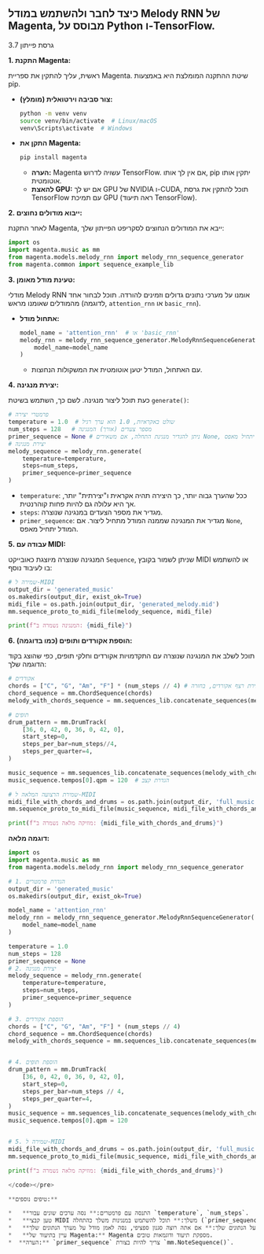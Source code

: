 ## כיצד לחבר ולהשתמש במודל Melody RNN של Magenta, מבוסס על Python ו-TensorFlow.

גרסת פייתון 3.7

**1. התקנת Magenta:**

ראשית, עליך להתקין את ספריית Magenta. שיטת ההתקנה המומלצת היא באמצעות pip.

*   **צור סביבה וירטואלית (מומלץ):**
    ```bash
    python -m venv venv
    source venv/bin/activate  # Linux/macOS
    venv\Scripts\activate  # Windows
    ```
*   **התקן את Magenta:**
    ```bash
    pip install magenta
    ```
    *   **הערה:** Magenta עשויה לדרוש TensorFlow. אם אין לך אותו, pip יתקין אותו אוטומטית.
    *   **להאצת GPU:** אם יש לך GPU של NVIDIA ו-CUDA, תוכל להתקין את גרסת TensorFlow עם תמיכת GPU (ראה תיעוד TensorFlow).

**2. ייבוא מודולים נחוצים:**

לאחר התקנת Magenta, ייבא את המודולים הנחוצים לסקריפט הפייתון שלך:
```python
import os
import magenta.music as mm
from magenta.models.melody_rnn import melody_rnn_sequence_generator
from magenta.common import sequence_example_lib
```

**3. טעינת מודל מאומן:**

מודלי Melody RNN אומנו על מערכי נתונים גדולים וזמינים להורדה. תוכל לבחור אחד מהמודלים שאומנו מראש (לדוגמה, `attention_rnn` או `basic_rnn`).

*   **אתחול מודל:**
    ```python
    model_name = 'attention_rnn'  # או 'basic_rnn'
    melody_rnn = melody_rnn_sequence_generator.MelodyRnnSequenceGenerator(
        model_name=model_name
    )
    ```
    *   עם האתחול, המודל יטען אוטומטית את המשקולות הנחוצות.

**4. יצירת מנגינה:**

כעת תוכל ליצור מנגינה. לשם כך, השתמש בשיטת `generate()`:
```python
# פרמטרי יצירה
temperature = 1.0  # שולט באקראיות, 1.0 הוא ערך רגיל
num_steps = 128   # מספר צעדים (אורך) המנגינה
primer_sequence = None # ניתן להגדיר מנגינת התחלה, אם משאירים None, המודל יתחיל מאפס.
# יצירת מנגינה
melody_sequence = melody_rnn.generate(
    temperature=temperature,
    steps=num_steps,
    primer_sequence=primer_sequence
)
```
*   `temperature`: ככל שהערך גבוה יותר, כך היצירה תהיה אקראית ו"יצירתית" יותר, אך היא עלולה גם להיות פחות קוהרנטית.
*   `steps`: מגדיר את מספר הצעדים במנגינה שנוצרה.
*  `primer_sequence`: מגדיר את המנגינה שממנה המודל מתחיל ליצור. אם `None`, המודל יתחיל מאפס.

**5. עבודה עם MIDI:**

המנגינה שנוצרה מיוצגת כאובייקט `Sequence`, שניתן לשמור בקובץ MIDI או להשתמש בו לעיבוד נוסף:
```python
# שמירה ל-MIDI
output_dir = 'generated_music'
os.makedirs(output_dir, exist_ok=True)
midi_file = os.path.join(output_dir, 'generated_melody.mid')
mm.sequence_proto_to_midi_file(melody_sequence, midi_file)

print(f"המנגינה נשמרה ב: {midi_file}")
```

**6. הוספת אקורדים ותופים (כמו בדוגמה):**

תוכל לשלב את המנגינה שנוצרה עם התקדמויות אקורדים וחלקי תופים, כפי שהוצג בקוד הדוגמה שלך:
```python
# אקורדים
chords = ["C", "G", "Am", "F"] * (num_steps // 4) # יצירת רצף אקורדים, בחזרה
chord_sequence = mm.ChordSequence(chords)
melody_with_chords_sequence = mm.sequences_lib.concatenate_sequences(melody_sequence, chord_sequence)

# תופים
drum_pattern = mm.DrumTrack(
    [36, 0, 42, 0, 36, 0, 42, 0],
    start_step=0,
    steps_per_bar=num_steps//4,
    steps_per_quarter=4,
)

music_sequence = mm.sequences_lib.concatenate_sequences(melody_with_chords_sequence, drum_pattern)
music_sequence.tempos[0].qpm = 120  # הגדרת קצב

# שמירת הרצועה המלאה ל-MIDI
midi_file_with_chords_and_drums = os.path.join(output_dir, 'full_music.mid')
mm.sequence_proto_to_midi_file(music_sequence, midi_file_with_chords_and_drums)

print(f"מוזיקה מלאה נשמרה ב: {midi_file_with_chords_and_drums}")
```

**דוגמה מלאה:**

```python
import os
import magenta.music as mm
from magenta.models.melody_rnn import melody_rnn_sequence_generator

# 1. הגדרת פרמטרים
output_dir = 'generated_music'
os.makedirs(output_dir, exist_ok=True)

model_name = 'attention_rnn'
melody_rnn = melody_rnn_sequence_generator.MelodyRnnSequenceGenerator(
    model_name=model_name
)

temperature = 1.0
num_steps = 128
primer_sequence = None
# 2. יצירת מנגינה
melody_sequence = melody_rnn.generate(
    temperature=temperature,
    steps=num_steps,
    primer_sequence=primer_sequence
)

# 3. הוספת אקורדים
chords = ["C", "G", "Am", "F"] * (num_steps // 4)
chord_sequence = mm.ChordSequence(chords)
melody_with_chords_sequence = mm.sequences_lib.concatenate_sequences(melody_sequence, chord_sequence)


# 4. הוספת תופים
drum_pattern = mm.DrumTrack(
    [36, 0, 42, 0, 36, 0, 42, 0],
    start_step=0,
    steps_per_bar=num_steps // 4,
    steps_per_quarter=4,
)
music_sequence = mm.sequences_lib.concatenate_sequences(melody_with_chords_sequence, drum_pattern)
music_sequence.tempos[0].qpm = 120


# 5. שמירה ל-MIDI
midi_file_with_chords_and_drums = os.path.join(output_dir, 'full_music.mid')
mm.sequence_proto_to_midi_file(music_sequence, midi_file_with_chords_and_drums)

print(f"מוזיקה מלאה נשמרה ב: {midi_file_with_chords_and_drums}")

</code></pre>

**טיפים נוספים:**

*   **התנסה עם פרמטרים:** נסה ערכים שונים עבור `temperature`, `num_steps`.
*   **טען קבצי MIDI משלך:** תוכל להשתמש במנגינות משלך כהתחלה (`primer_sequence`).
*   **אמן מודל על הנתונים שלך:** אם אתה רוצה סגנון ספציפי, נסה לאמן מודל על מערך הנתונים שלך.
*   **עיין בתיעוד של Magenta:** Magenta מספקת תיעוד ודוגמאות טובים.
*  **הערה:** `primer_sequence` צריך להיות בצורת `mm.NoteSequence()`.